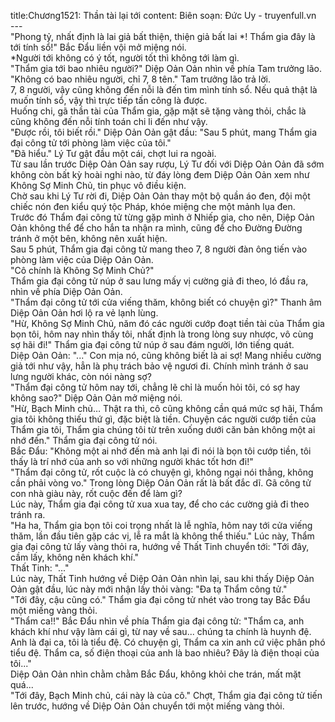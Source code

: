 title:Chương1521: Thần tài lại tới
content:
Biên soạn: Đức Uy - truyenfull.vn<br>---<br>"Phong tỷ, nhất định là lai giả bất thiện, thiện giả bất lai *! Thẩm gia đây là tới tính sổ!" Bắc Đẩu liền vội mở miệng nói.<br>*Người tới không có ý tốt, người tốt thì không tới làm gì.<br>"Thẩm gia tới bao nhiêu người?" Diệp Oản Oản nhìn về phía Tam trưởng lão.<br>"Không có bao nhiêu người, chỉ 7, 8 tên." Tam trưởng lão trả lời.<br>7, 8 người, vậy cũng không đến nỗi là đến tìm mình tính sổ. Nếu quả thật là muốn tính sổ, vậy thì trực tiếp tấn công là được.<br>Huống chi, gã thần tài của Thẩm gia, gặp mặt sẽ tặng vàng thỏi, chắc là cũng không đến nỗi tính toán chi li đến như vậy.<br>"Được rồi, tôi biết rồi." Diệp Oản Oản gật đầu: "Sau 5 phút, mang Thẩm gia đại công tử tới phòng làm việc của tôi."<br>"Đã hiểu." Lý Tư gật đầu một cái, chợt lui ra ngoài.<br>Từ sau lần trước Diệp Oản Oản say rượu, Lý Tư đối với Diệp Oản Oản đã sớm không còn bất kỳ hoài nghi nào, từ đáy lòng đem Diệp Oản Oản xem như Không Sợ Minh Chủ, tin phục vô điều kiện.<br>Chờ sau khi Lý Tư rời đi, Diệp Oản Oản thay một bộ quần áo đen, đội một chiếc nón đen kiểu quý tộc Pháp, khóe miệng che một mảnh lụa đen.<br>Trước đó Thẩm đại công tử từng gặp mình ở Nhiếp gia, cho nên, Diệp Oản Oản không thể để cho hắn ta nhận ra mình, cũng để cho Đường Đường tránh ở một bên, không nên xuất hiện.<br>Sau 5 phút, Thẩm gia đại công tử mang theo 7, 8 người đàn ông tiến vào phòng làm việc của Diệp Oản Oản.<br>"Cô chính là Không Sợ Minh Chủ?"<br>Thẩm gia đại công tử núp ở sau lưng mấy vị cường giả đi theo, ló đầu ra, nhìn về phía Diệp Oản Oản.<br>"Thẩm đại công tử tới cửa viếng thăm, không biết có chuyện gì?" Thanh âm Diệp Oản Oản hơi lộ ra vẻ lạnh lùng.<br>"Hừ, Không Sợ Minh Chủ, năm đó các người cướp đoạt tiền tài của Thẩm gia bọn tôi, hôm nay nhìn thấy tôi, nhất định là trong lòng suy nhược, vô cùng sợ hãi đi!" Thẩm gia đại công tử núp ở sau đám người, lớn tiếng quát.<br>Diệp Oản Oản: "..." Con mịa nó, cũng không biết là ai sợ! Mang nhiều cường giả tới như vậy, hẳn là phụ trách bảo vệ ngươi đi. Chính mình tránh ở sau lưng người khác, còn nói nàng sợ?<br>"Thẩm đại công tử hôm nay tới, chẳng lẽ chỉ là muốn hỏi tôi, có sợ hay không sao?" Diệp Oản Oản mở miệng nói.<br>"Hừ, Bạch Minh chủ… Thật ra thì, cô cũng không cần quá mức sợ hãi, Thẩm gia tôi không thiếu thứ gì, đặc biệt là tiền. Chuyện các người cướp tiền của Thẩm gia tôi, Thẩm gia chúng tôi từ trên xuống dưới căn bản không một ai nhớ đến." Thẩm gia đại công tử nói.<br>Bắc Đẩu: "Không một ai nhớ đến mà anh lại đi nói là bọn tôi cướp tiền, tôi thấy là trí nhớ của anh so với những người khác tốt hơn đi!"<br>"Thẩm đại công tử, rốt cuộc là có chuyện gì, không ngại nói thẳng, không cần phải vòng vo." Trong lòng Diệp Oản Oản rất là bất đắc dĩ. Gã công tử con nhà giàu này, rốt cuộc đến để làm gì?<br>Lúc này, Thẩm gia đại công tử xua xua tay, để cho các cường giả đi theo tránh ra.<br>"Ha ha, Thẩm gia bọn tôi coi trọng nhất là lễ nghĩa, hôm nay tới cửa viếng thăm, lần đầu tiên gặp các vị, lễ ra mắt là không thể thiếu." Lúc này, Thẩm gia đại công tử lấy vàng thỏi ra, hướng về Thất Tinh chuyển tới: "Tới đây, cầm lấy, không nên khách khí."<br>Thất Tinh: "..."<br>Lúc này, Thất Tinh hướng về Diệp Oản Oản nhìn lại, sau khi thấy Diệp Oản Oản gật đầu, lúc này mới nhận lấy thỏi vàng: "Đa tạ Thẩm công tử."<br>"Tới đây, cậu cũng có." Thẩm gia đại công tử nhét vào trong tay Bắc Đẩu một miếng vàng thỏi.<br>"Thẩm ca!!" Bắc Đẩu nhìn về phía Thẩm gia đại công tử: "Thẩm ca, anh khách khí như vậy làm cái gì, từ nay về sau... chúng ta chính là huynh đệ. Anh là đại ca, tôi là tiểu đệ. Có chuyện gì, Thẩm ca xin anh cứ việc phân phó tiểu đệ. Thẩm ca, số điện thoại của anh là bao nhiêu? Đây là điện thoại của tôi..."<br>Diệp Oản Oản nhìn chằm chằm Bắc Đẩu, không khỏi che trán, mất mặt quá...<br>"Tới đây, Bạch Minh chủ, cái này là của cô." Chợt, Thẩm gia đại công tử tiến lên trước, hướng về Diệp Oản Oản chuyển tới một miếng vàng thỏi.